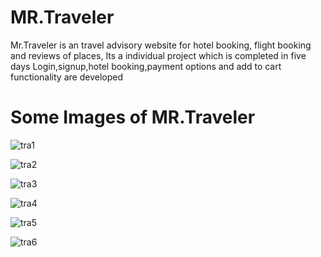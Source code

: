 # MR.Traveler



Mr.Traveler is an travel advisory website for hotel booking, flight booking and reviews of places, Its a individual project which is completed in five days 
Login,signup,hotel booking,payment options and add to cart functionality are developed


#  Some Images of MR.Traveler


![tra1](https://user-images.githubusercontent.com/106136277/212601506-d179e05e-6c66-4a10-b32a-f2f6f14c1085.png)



![tra2](https://user-images.githubusercontent.com/106136277/212601510-7b635ec3-0b73-4de6-bfd2-5dbaac1fc878.png)


![tra3](https://user-images.githubusercontent.com/106136277/212601573-ab4d2318-8769-4761-be8f-0f171ece3eb7.png)

![tra4](https://user-images.githubusercontent.com/106136277/212601584-2cfec39b-6546-4a4a-9970-7494830f89d1.png)

![tra5](https://user-images.githubusercontent.com/106136277/212601597-6d393655-5b94-4377-8d94-3124af8671b4.png)

![tra6](https://user-images.githubusercontent.com/106136277/212602065-ad444f0f-3596-4bb5-9a77-3d01db3a43c5.png)
